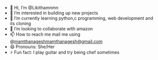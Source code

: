 - 👋 Hi, I’m @Likithamnmn
- 👀 I’m interested in building up new projects
- 🌱 I’m currently learning python,c programming, web development and its cloning
- 💞️ I’m looking to collaborate with amazon
- 📫 How to reach me mail me using @mamthanageshmamthanagesh@gmail.com
- 😄 Pronouns: She/Her
- ⚡ Fun fact: I play guitar and try being chef sometimes

<!---
Likithamnmn/Likithamnmn is a ✨ special ✨ repository because its `README.md` (this file) appears on your GitHub profile.
You can click the Preview link to take a look at your changes.
--->
